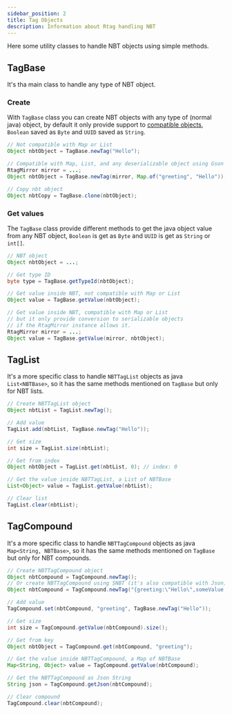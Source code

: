 ```yaml
---
sidebar_position: 2
title: Tag Objects
description: Information about Rtag handling NBT
---
```


Here some utility classes to handle NBT objects using simple methods.

## TagBase

It's tha main class to handle any type of NBT object.

### Create

With `TagBase` class you can create NBT objects with any type of (normal java) object, by default it only provide support to [compatible objects](intro/#compatible-objects), `Boolean` saved as `Byte` and `UUID` saved as `String`.

```java
// Not compatible with Map or List
Object nbtObject = TagBase.newTag("Hello");

// Compatible with Map, List, and any deserializable object using Gson
RtagMirror mirror = ...;
Object nbtObject = TagBase.newTag(mirror, Map.of("greeting", "Hello"));

// Copy nbt object
Object nbtCopy = TagBase.clone(nbtObject);
```

### Get values

The `TagBase` class provide different methods to get the java object value from any NBT object, `Boolean` is get as `Byte` and `UUID` is get as `String` or `int[]`.

```java
// NBT object
Object nbtObject = ...;

// Get type ID
byte type = TagBase.getTypeId(nbtObject);

// Get value inside NBT, not compatible with Map or List
Object value = TagBase.getValue(nbtObject);

// Get value inside NBT, compatible with Map or List
// but it only provide conversion to serializable objects
// if the RtagMirror instance allows it.
RtagMirror mirror = ...;
Object value = TagBase.getValue(mirror, nbtObject);
```

## TagList

It's a more specific class to handle `NBTTagList` objects as java `List<NBTBase>`, so it has the same methods mentioned on `TagBase` but only for NBT lists.

```java
// Create NBTTagList object
Object nbtList = TagList.newTag();

// Add value
TagList.add(nbtList, TagBase.newTag("Hello"));

// Get size
int size = TagList.size(nbtList);

// Get from index
Object nbtObject = TagList.get(nbtList, 0); // index: 0

// Get the value inside NBTTagList, a List of NBTBase
List<Object> value = TagList.getValue(nbtList);

// Clear list
TagList.clear(nbtList);
```

## TagCompound

It's a more specific class to handle `NBTTagCompound` objects as java `Map<String, NBTBase>`, so it has the same methods mentioned on `TagBase` but only for NBT compounds.

```java
// Create NBTTagCompound object
Object nbtCompound = TagCompound.newTag();
// Or create NBTTagCompound using SNBT (it's also compatible with Json)
Object nbtCompound = TagCompound.newTag("{greeting:\"Hello\",someValue:123}");

// Add value
TagCompound.set(nbtCompound, "greeting", TagBase.newTag("Hello"));

// Get size
int size = TagCompound.getValue(nbtCompound).size();

// Get from key
Object nbtObject = TagCompound.get(nbtCompound, "greeting");

// Get the value inside NBTTagCompound, a Map of NBTBase
Map<String, Object> value = TagCompound.getValue(nbtCompound);

// Get the NBTTagCompound as Json String
String json = TagCompound.getJson(nbtCompound);

// Clear compound
TagCompound.clear(nbtCompound);
```